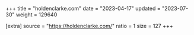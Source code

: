+++
title = "holdenclarke.com"
date = "2023-04-17"
updated = "2023-07-30"
weight = 129640

[extra]
source = "https://holdenclarke.com/"
ratio = 1
size = 127
+++
